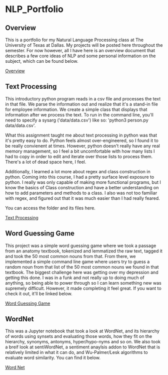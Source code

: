 # NLP_Portfolio

## Overview
This is a portfolio for my Natural Language Processing class at The University of Texas at Dallas. My projects will be posted here throughout the semester. For now however, all I have here is an overview document that describes a few core ideas of NLP and some personal information on the subject, which can be found below.

[Overview](https://github.com/Jackshouka/NLP_Portfolio/tree/main/Overview)

## Text Processing
This introductory python program reads in a csv file and processes the text in that file. We parse the information out and realize that it's a stand-in file for employee information. We create a simple class that displays that information after we process the text. To run in the command line, you'll need to specify a sysarg ('data/data.csv') like so: 'python3 person.py data/data.csv'.

What this assignment taught me about text processing in python was that it's pretty easy to do. Python feels almost over-engineered, so I found it to be really convienent at times. However, python doesn't really have any real memory management, so I feel a bit uncomfortable with how many lists I had to copy in order to edit and iterate over those lists to process them. There's a lot of dead space here, I feel.

Additionally, I learned a lot more about regex and class construction in python. Coming into this course, I had a pretty surface level exposure to python. I really was only capable of making more functional programs, but I know the basics of Class construction and have a better understanding on how to add parameters and methods to a class. I also was not too familiar with regex, and figured out that it was much easier than I had really feared.

You can access the folder and its files here.

[Text Processing](https://github.com/Jackshouka/NLP_Portfolio/tree/main/textProcessing)

## Word Guessing Game
This project was a simple word guessing game where we took a passage from an anatomy textbook, tokenized and lemmatized the raw text, tagged it and took the 50 most common nouns from that. From there, we implemented a simple command line game where users try to guess a random noun from that list of the 50 most common nouns we found in that textbook. The biggest challenge here was getting over my depression and getting this done. I was in a funk and not really up to doing much of anything, so being able to power through so I can learn something new was supremely difficult. However, it made completing it feel great. If you want to check it out, it'll be linked below.

[Word Guessing Game](https://github.com/Jackshouka/NLP_Portfolio/tree/main/wordGuess)

## WordNet
This was a Jupyter notebook that took a look at WordNet, and its hierarchy of words using synsets and evaluating those words, how they fit on the hierarchy, synonyms, antonyms, hyper/hypo-nyms and so on. We also took a breif look at sentiWordNet, a sentiment anaylsis addon to WordNet that is relatively limited in what it can do, and Wu-Palmer/Lesk algorithms to evaluate word similarity. You can find it below.

[Word Net](https://github.com/Jackshouka/NLP_Portfolio/tree/main/wordNet)

